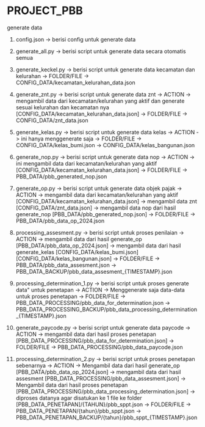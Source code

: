 # PROJECT_PBB
 generate data 

1. config.json -> berisi config untuk generate data

2. generate_all.py -> berisi script untuk generate data secara otomatis semua

3. generate_keckel.py -> berisi script untuk generate data kecamatan dan kelurahan
                    -> FOLDER/FILE 
                        -> CONFIG_DATA/kecamatan_kelurahan_data.json

4. generate_znt.py -> berisi script untuk generate data znt
                    -> ACTION
                        -> mengambil data dari kecamatan/kelurahan yang aktif dan generate sesuai kelurahan dan kecamatan nya [CONFIG_DATA/kecamatan_kelurahan_data.json]
                    -> FOLDER/FILE
                        -> CONFIG_DATA/znt_data.json

5. generate_kelas.py -> berisi script untuk generate data kelas
                    -> ACTION
                        -> ini hanya menggenerate saja 
                    -> FOLDER/FILE
                        -> CONFIG_DATA/kelas_bumi.json
                        -> CONFIG_DATA/kelas_bangunan.json

6. generate_nop.py -> berisi script untuk generate data nop
                    -> ACTION
                        -> ini mengambil data dari kecamatan/kelurahan yang aktif [CONFIG_DATA/kecamatan_kelurahan_data.json]
                    -> FOLDER/FILE
                        -> PBB_DATA/pbb_generated_nop.json

7. generate_op.py -> berisi script untuk generate data objek pajak
                    -> ACTION
                        -> mengambil data dari kecamatan/kelurahan yang aktif [CONFIG_DATA/kecamatan_kelurahan_data.json]
                        -> mengambil data znt [CONFIG_DATA/znt_data.json]
                        -> mengambil data nop dari hasil generate_nop [PBB_DATA/pbb_generated_nop.json]
                    -> FOLDER/FILE
                        -> PBB_DATA/pbb_data_op_2024.json

8. processing_assesment.py -> berisi script untuk proses penilaian
                    -> ACTION
                        -> mengambil data dari hasil generate_op [PBB_DATA/pbb_data_op_2024.json]
                        -> mengambil data dari hasil generate_kelas [CONFIG_DATA/kelas_bumi.json] [CONFIG_DATA/kelas_bangunan.json]
                    -> FOLDER/FILE
                        -> PBB_DATA/pbb_data_assesment.json
                        -> PBB_DATA_BACKUP/pbb_data_assesment_{TIMESTAMP}.json

9. processing_determination_1.py -> berisi script untuk proses generate data" untuk penetapan
                        -> ACTION
                            -> Menggenerate saja data-data untuk proses penetapan
                        -> FOLDER/FILE
                            -> PBB_DATA_PROCESSING/pbb_data_for_determination.json
                            -> PBB_DATA_PROCESSING_BACKUP/pbb_data_processing_determination_{TIMESTAMP}.json

10. generate_paycode.py -> berisi script untuk generate data paycode
                        -> ACTION
                            -> mengambil data dari hasil proses penetapan [PBB_DATA_PROCESSING/pbb_data_for_determination.json]
                        -> FOLDER/FILE
                            -> PBB_DATA_PROCESSING/pbb_data_paycode.json

11. processing_determination_2.py -> berisi script untuk proses penetapan sebenarnya 
                        -> ACTION
                            -> Mengambil data dari hasil generate_op [PBB_DATA/pbb_data_op_2024.json]
                            -> mengambil data dari hasil assesment [PBB_DATA_PROCESSING/pbb_data_assesment.json]
                            -> Mengambil data dari hasil proses penetapan [PBB_DATA_PROCESSING/pbb_data_processing_determination.json]
                            -> diproses datanya agar disatukan ke 1 file ke folder [PBB_DATA_PENETAPAN]/{TAHUN}/pbb_sppt.json
                        -> FOLDER/FILE
                            -> PBB_DATA_PENETAPAN/{tahun}/pbb_sppt.json
                            -> PBB_DATA_PENETAPAN_BACKUP/{tahun}/pbb_sppt_{TIMESTAMP}.json
